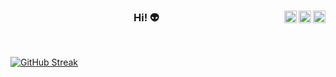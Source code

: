 <center>
<a href="https://twitter.com/lonebots" target="_blank" rel="nofollow">
  <img align="right" alt="Twitter" width="20px" src="https://cdn.jsdelivr.net/npm/simple-icons@v3/icons/twitter.svg" />
</a>
<a href="https://www.linkedin.com/in/lonebots" target="_blank" rel="nofollow">
  <img align="right" alt="Linkdein" width="20px" src="https://cdn.jsdelivr.net/npm/simple-icons@v3/icons/linkedin.svg" />
</a>
<a href="https://www.instagram.com/lonebots" target="blank" rel="nofollow">
  <img align="right" alt="Insta" width="20px" src="https://cdn.jsdelivr.net/npm/simple-icons@v3/icons/instagram.svg" />
</a>

### Hi! 👽
</center>
<br/>
<!--<p font-size="bolder" align="center"><a href="https://lonebots.github.io"> Let's Explore! </a></p>-->

[![GitHub Streak](http://github-readme-streak-stats.herokuapp.com?user=lonebots&theme=dark&background=000000)](https://git.io/streak-stats)
